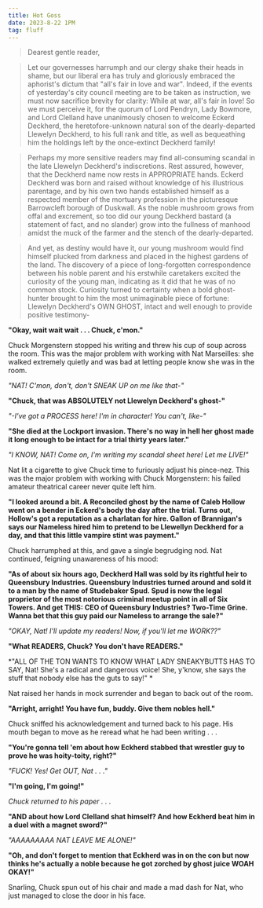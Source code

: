 ```yaml
---
title: Hot Goss
date: 2023-8-22 1PM
tag: fluff
---
```


> Dearest gentle reader,

> Let our governesses harrumph and our clergy shake their heads in shame, but our liberal era has truly and gloriously embraced the aphorist's dictum that "all's fair in love and war". Indeed, if the events of yesterday's city council meeting are to be taken as instruction, we must now sacrifice brevity for clarity: While at war, all's fair in love! So we must perceive it, for the quorum of Lord Pendryn, Lady Bowmore, and Lord Clelland have unanimously chosen to welcome Eckerd Deckherd, the heretofore-unknown natural son of the dearly-departed Llewelyn Deckherd, to his full rank and title, as well as bequeathing him the holdings left by the once-extinct Deckherd family!

> Perhaps my more sensitive readers may find all-consuming scandal in the late Llewelyn Deckherd's indiscretions. Rest assured, however, that the Deckherd name now rests in APPROPRIATE hands. Eckerd Deckherd was born and raised without knowledge of his illustrious parentage, and by his own two hands established himself as a respected member of the mortuary profession in the picturesque Barrowcleft borough of Duskwall. As the noble mushroom grows from offal and excrement, so too did our young Deckherd bastard (a statement of fact, and no slander) grow into the fullness of manhood amidst the muck of the farmer and the stench of the dearly-departed.

> And yet, as destiny would have it, our young mushroom would find himself plucked from darkness and placed in the highest gardens of the land. The discovery of a piece of long-forgotten correspondence between his noble parent and his erstwhile caretakers excited the curiosity of the young man, indicating as it did that he was of no common stock. Curiosity turned to certainty when a bold ghost-hunter brought to him the most unimaginable piece of fortune: Llewelyn Deckherd's OWN GHOST, intact and well enough to provide positive testimony-

**"Okay, wait wait wait . . . Chuck, c'mon."**

Chuck Morgenstern stopped his writing and threw his cup of soup across the room. This was the major problem with working with Nat Marseilles: she walked extremely quietly and was bad at letting people know she was in the room.

*"NAT! C'mon, don't, don't SNEAK UP on me like that-"*

**"Chuck, that was ABSOLUTELY not Llewelyn Deckherd's ghost-"**

*"-I've got a PROCESS here! I'm in character! You can't, like-"*

**"She died at the Lockport invasion. There's no way in hell her ghost made it long enough to be intact for a trial thirty years later."**

*"I KNOW, NAT! Come on, I'm writing my scandal sheet here! Let me LIVE!"*

Nat lit a cigarette to give Chuck time to furiously adjust his pince-nez. This was the major problem with working with Chuck Morgenstern: his failed amateur theatrical career never quite left him.

**"I looked around a bit. A Reconciled ghost by the name of Caleb Hollow went on a bender in Eckerd's body the day after the trial. Turns out, Hollow's got a reputation as a charlatan for hire. Gallon of Brannigan's says our Nameless hired him to pretend to be Llewellyn Deckherd for a day, and that this little vampire stint was payment."**

Chuck harrumphed at this, and gave a single begrudging nod. Nat continued, feigning unawareness of his mood:

**"As of about six hours ago, Deckherd Hall was sold by its rightful heir to Queensbury Industries. Queensbury Industries turned around and sold it to a man by the name of Studebaker Spud. Spud is now the legal proprietor of the most notorious criminal meetup point in all of Six Towers. And get THIS: CEO of Queensbury Industries? Two-Time Grine. Wanna bet that this guy paid our Nameless to arrange the sale?"**

*"OKAY, Nat! I'll update my readers! Now, if you'll let me WORK??"*

**"What READERS, Chuck? You don't have READERS."**

*"ALL OF THE TON WANTS TO KNOW WHAT LADY SNEAKYBUTTS HAS TO SAY, Nat! She's a radical and dangerous voice! She, y'know, she says the stuff that nobody else has the guts to say!" *

Nat raised her hands in mock surrender and began to back out of the room.

**"Arright, arright! You have fun, buddy. Give them nobles hell."**

Chuck sniffed his acknowledgement and turned back to his page. His mouth began to move as he reread what he had been writing . . .

**"You're gonna tell 'em about how Eckherd stabbed that wrestler guy to prove he was hoity-toity, right?"**

*"FUCK! Yes! Get OUT, Nat . . ."*

**"I'm going, I'm going!"**

*Chuck returned to his paper . . .*

**"AND about how Lord Clelland shat himself? And how Eckherd beat him in a duel with a magnet sword?"**

*"AAAAAAAAA NAT LEAVE ME ALONE!"*

**"Oh, and don't forget to mention that Eckherd was in on the con but now thinks he's actually a noble because he got zorched by ghost juice WOAH OKAY!"**

Snarling, Chuck spun out of his chair and made a mad dash for Nat, who just managed to close the door in his face.